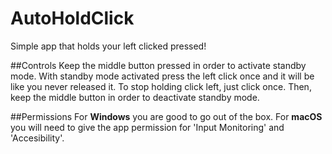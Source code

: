 # AutoHoldClick
Simple app that holds your left clicked pressed!

##Controls
Keep the middle button pressed in order to activate standby mode.
With standby mode activated press the left click once and it will be like you never released it. To stop holding click left, just click once.
Then, keep the middle button in order to deactivate standby mode.

##Permissions
For **Windows** you are good to go out of the box.
For **macOS** you will need to give the app permission for 'Input Monitoring' and 'Accesibility'.

